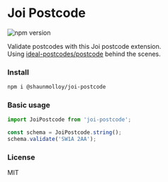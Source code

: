 # Joi Postcode

![npm version](https://img.shields.io/npm/v/@shaunmolloy/joi-postcode)

Validate postcodes with this Joi postcode extension.  
Using [ideal-postcodes/postcode](https://github.com/ideal-postcodes/postcode) behind the scenes.

### Install

```sh
npm i @shaunmolloy/joi-postcode
```

### Basic usage

```js
import JoiPostcode from 'joi-postcode';

const schema = JoiPostcode.string();
schema.validate('SW1A 2AA');
```

### License

MIT
